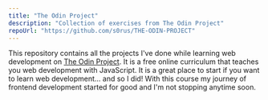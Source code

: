 ```yaml
---
title: "The Odin Project"
description: "Collection of exercises from The Odin Project"
repoUrl: "https://github.com/s0rus/THE-ODIN-PROJECT"
---
```


This repository contains all the projects I've done while learning web development on [The Odin Project](https://www.theodinproject.com/). It is a free online curriculum that teaches you web development with JavaScript. It is a great place to start if you want to learn web development... and so I did! With this course my journey of frontend development started for good and I'm not stopping anytime soon.
